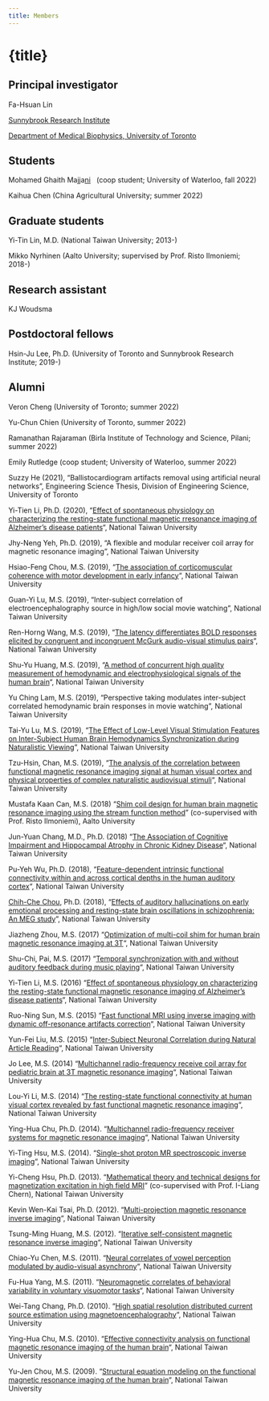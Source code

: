 ```yaml
---
title: Members
---
```


# {title}

## Principal investigator
Fa-Hsuan Lin

[Sunnybrook Research Institute](https://sunnybrook.ca/research/team/member.asp?t=11&m=865&page=528)

[Department of Medical Biophysics, University of Toronto](https://medbio.utoronto.ca/faculty/lin)

## Students

Mohamed Ghaith Majja[ni](https://app.slack.com/team/U03VDTCSDMK)   (coop student; University of Waterloo, fall 2022)

Kaihua Chen (China Agricultural University; summer 2022)

## Graduate students
Yi-Tin Lin, M.D. (National Taiwan University; 2013-)

Mikko Nyrhinen (Aalto University; supervised by Prof. Risto Ilmoniemi; 2018-)

## Research assistant

KJ Woudsma

## Postdoctoral fellows
Hsin-Ju Lee, Ph.D. (University of Toronto and Sunnybrook Research Institute; 2019-)

## Alumni

Veron Cheng (University of Toronto; summer 2022)

Yu-Chun Chien (University of Toronto, summer 2022)

Ramanathan Rajaraman (Birla Institute of Technology and Science, Pilani; summer 2022)

Emily Rutledge (coop student; University of Waterloo, summer 2022)

Suzzy He (2021), “Ballistocardiogram artifacts removal using artificial neural networks”, Engineering Science Thesis, Division of Engineering Science, University of Toronto

Yi-Tien Li, Ph.D. (2020), “[Effect of spontaneous physiology on characterizing the resting-state functional magnetic rresonance imaging of Alzheimer’s disease patients](https://hdl.handle.net/11296/5cgm8v)“, National Taiwan University

Jhy-Neng Yeh, Ph.D. (2019), “A flexible and modular receiver coil array for magnetic resonance imaging”, National Taiwan University

Hsiao-Feng Chou, M.S. (2019), “[The association of corticomuscular coherence with motor development in early infancy](https://ndltd.ncl.edu.tw/cgi-bin/gs32/gsweb.cgi/ccd=M_LUyI/record?r1=3&h1=0)“, National Taiwan University

Guan-Yi Lu, M.S. (2019), “Inter-subject correlation of electroencephalography source in high/low social movie watching”, National Taiwan University

Ren-Horng Wang, M.S. (2019), “[The latency differentiates BOLD responses elicited by congruent and incongruent McGurk audio-visual stimulus pairs](https://ndltd.ncl.edu.tw/cgi-bin/gs32/gsweb.cgi/ccd=M_LUyI/record?r1=2&h1=0)“, National Taiwan University

Shu-Yu Huang, M.S. (2019), “[A method of concurrent high quality measurement of hemodynamic and electrophysiological signals of the human brain](https://hdl.handle.net/11296/9qm4sx)“, National Taiwan University

Yu Ching Lam, M.S. (2019), “Perspective taking modulates inter-subject correlated hemodynamic brain responses in movie watching”, National Taiwan University

Tai-Yu Lu, M.S. (2019), “[The Effect of Low-Level Visual Stimulation Features on Inter-Subject Human Brain Hemodynamics Synchronization during Naturalistic Viewing](https://hdl.handle.net/11296/8z3pf7)”, National Taiwan University

Tzu-Hsin, Chan, M.S. (2019), “[The analysis of the correlation between functional magnetic resonance imaging signal at human visual cortex and physical properties of complex naturalistic audiovisual stimuli](https://hdl.handle.net/11296/wx6sub)“, National Taiwan University

Mustafa Kaan Can, M.S. (2018) “[Shim coil design for human brain magnetic resonance imaging using the stream function method](https://aaltodoc.aalto.fi/handle/123456789/34359)” (co-supervised with Prof. Risto Ilmoniemi), Aalto University

Jun-Yuan Chang, M.D., Ph.D. (2018) “[The Association of Cognitive Impairment and Hippocampal Atrophy in Chronic Kidney Disease](https://hdl.handle.net/11296/eh437e)“, National Taiwan University

Pu-Yeh Wu, Ph.D. (2018), “[Feature-dependent intrinsic functional connectivity within and across cortical depths in the human auditory cortex](https://hdl.handle.net/11296/zs4nqf)“, National Taiwan University

[Chih-Che Chou](https://ndltd.ncl.edu.tw/cgi-bin/gs32/gsweb.cgi/ccd=M_LUyI/search?q=aue=%22Chih-Che%20Chou%22.&searchmode=basic "Chih-Che Chou"), Ph.D. (2018), “[Effects of auditory hallucinations on early emotional processing and resting-state brain oscillations in schizophrenia: An MEG study](https://ndltd.ncl.edu.tw/cgi-bin/gs32/gsweb.cgi/ccd=M_LUyI/record?r1=10&h1=0)”, National Taiwan University

Jiazheng Zhou, M.S. (2017) “[Optimization of multi-coil shim for human brain magnetic resonance imaging at 3T](https://hdl.handle.net/11296/dpwazd)“, National Taiwan University

Shu-Chi, Pai, M.S. (2017) “[Temporal synchronization with and without auditory feedback during music playing](https://hdl.handle.net/11296/37vjq8)“, National Taiwan University

Yi-Tien Li, M.S. (2016) “[Effect of spontaneous physiology on characterizing the resting-state functional magnetic resonance imaging of Alzheimer’s disease patients](https://hdl.handle.net/11296/5cgm8v)“, National Taiwan University

Ruo-Ning Sun, M.S. (2015) “[Fast functional MRI using inverse imaging with dynamic off-resonance artifacts correction](https://hdl.handle.net/11296/7k3jzx)“, National Taiwan University

Yun-Fei Liu, M.S. (2015) “[Inter-Subject Neuronal Correlation during Natural Article Reading](https://hdl.handle.net/11296/4vry78)“, National Taiwan University

Jo Lee, M.S. (2014) “[Multichannel radio-frequency receive coil array for pediatric brain at 3T magnetic resonance imaging](https://hdl.handle.net/11296/746vvs)“, National Taiwan University

Lou-Yi Li, M.S. (2014) “[The resting-state functional connectivity at human visual cortex revealed by fast functional magnetic resonance imaging](https://hdl.handle.net/11296/cpvber)“, National Taiwan University

Ying-Hua Chu, Ph.D. (2014). “[Multichannel radio-frequency receiver systems for magnetic resonance imaging](https://hdl.handle.net/11296/6qd9rr)“, National Taiwan University

Yi-Ting Hsu, M.S. (2014). “[Single-shot proton MR spectroscopic inverse imaging](https://hdl.handle.net/11296/zaj8jz)“, National Taiwan University

Yi-Cheng Hsu, Ph.D. (2013). “[Mathematical theory and technical designs for magnetization excitation in high field MRI](https://hdl.handle.net/11296/rjp4zu)” (co-supervised with Prof. I-Liang Chern), National Taiwan University

Kevin Wen-Kai Tsai, Ph.D. (2012). “[Multi-projection magnetic resonance inverse imaging](https://hdl.handle.net/11296/39p2x8)“, National Taiwan University

Tsung-Ming Huang, M.S. (2012). “[Iterative self-consistent magnetic resonance inverse imaging](https://hdl.handle.net/11296/bf63z7)“, National Taiwan University

Chiao-Yu Chen, M.S. (2011). “[Neural correlates of vowel perception modulated by audio-visual asynchrony](https://hdl.handle.net/11296/ng7mp9)“, National Taiwan University

Fu-Hua Yang, M.S. (2011). “[Neuromagnetic correlates of behavioral variability in voluntary visuomotor tasks](https://hdl.handle.net/11296/62udwv)“, National Taiwan University

Wei-Tang Chang, Ph.D. (2010). “[High spatial resolution distributed current source estimation using magnetoencephalography](https://hdl.handle.net/11296/y24928)“, National Taiwan University

Ying-Hua Chu, M.S. (2010). “[Effective connectivity analysis on functional magnetic resonance imaging of the human brain](https://hdl.handle.net/11296/dkgvd4)“, National Taiwan University

Yu-Jen Chou, M.S. (2009). “[Structural equation modeling on the functional magnetic resonance imaging of the human brain](http://etds.lib.ntu.edu.tw/etdservice/view_metadata?etdun=U0001-2907200914395400&query_field1=&&query_word1=%A9P%A8%7C%BE_&)“, National Taiwan University
